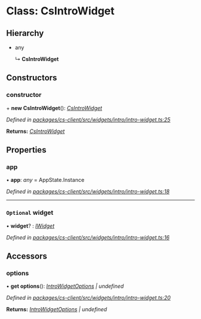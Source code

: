 # Class: CsIntroWidget

## Hierarchy

* any

  ↳ **CsIntroWidget**

## Constructors

###  constructor

\+ **new CsIntroWidget**(): *[CsIntroWidget](_cs_client_src_widgets_intro_intro_widget_.csintrowidget.md)*

*Defined in [packages/cs-client/src/widgets/intro/intro-widget.ts:25](https://github.com/TNOCS/csnext/blob/34474da7/packages/cs-client/src/widgets/intro/intro-widget.ts#L25)*

**Returns:** *[CsIntroWidget](_cs_client_src_widgets_intro_intro_widget_.csintrowidget.md)*

## Properties

###  app

• **app**: *any* =  AppState.Instance

*Defined in [packages/cs-client/src/widgets/intro/intro-widget.ts:18](https://github.com/TNOCS/csnext/blob/34474da7/packages/cs-client/src/widgets/intro/intro-widget.ts#L18)*

___

### `Optional` widget

• **widget**? : *[IWidget](../interfaces/_cs_core_src_widget_widget_.iwidget.md)*

*Defined in [packages/cs-client/src/widgets/intro/intro-widget.ts:16](https://github.com/TNOCS/csnext/blob/34474da7/packages/cs-client/src/widgets/intro/intro-widget.ts#L16)*

## Accessors

###  options

• **get options**(): *[IntroWidgetOptions](_cs_client_src_widgets_intro_intro_widget_options_.introwidgetoptions.md) | undefined*

*Defined in [packages/cs-client/src/widgets/intro/intro-widget.ts:20](https://github.com/TNOCS/csnext/blob/34474da7/packages/cs-client/src/widgets/intro/intro-widget.ts#L20)*

**Returns:** *[IntroWidgetOptions](_cs_client_src_widgets_intro_intro_widget_options_.introwidgetoptions.md) | undefined*
